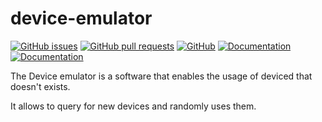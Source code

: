 # device-emulator
[![GitHub issues](https://img.shields.io/github/issues-raw/e-scooter-2077/scooter-monitor?style=plastic)](https://github.com/e-scooter-2077/scooter-monitor/issues)
[![GitHub pull requests](https://img.shields.io/github/issues-pr-raw/e-scooter-2077/scooter-monitor?style=plastic)](https://github.com/e-scooter-2077/scooter-monitor/pulls)
[![GitHub](https://img.shields.io/github/license/e-scooter-2077/scooter-monitor?style=plastic)](/LICENSE)
[![Documentation](https://img.shields.io/badge/documentation-click%20here-informational?style=plastic)](https://e-scooter-2077.github.io/documentation/implementation/index.html)
[![Documentation](https://img.shields.io/badge/requirements-click%20here-informational?style=plastic)](https://e-scooter-2077.github.io/documentation/Device%20Emulator/Requirements.html)

The Device emulator is a software that enables the usage of deviced that doesn't exists.

It allows to query for new devices and randomly uses them.

